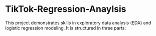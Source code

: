 # TikTok-Regression-Anaylsis
This project demonstrates skills in exploratory data analysis (EDA) and logistic regression modeling. It is structured in three parts:
